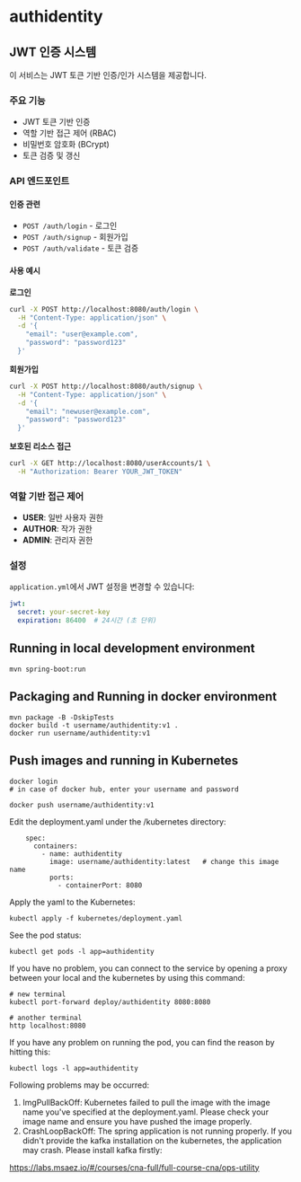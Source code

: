 # authidentity

## JWT 인증 시스템

이 서비스는 JWT 토큰 기반 인증/인가 시스템을 제공합니다.

### 주요 기능
- JWT 토큰 기반 인증
- 역할 기반 접근 제어 (RBAC)
- 비밀번호 암호화 (BCrypt)
- 토큰 검증 및 갱신

### API 엔드포인트

#### 인증 관련
- `POST /auth/login` - 로그인
- `POST /auth/signup` - 회원가입
- `POST /auth/validate` - 토큰 검증

#### 사용 예시

**로그인**
```bash
curl -X POST http://localhost:8080/auth/login \
  -H "Content-Type: application/json" \
  -d '{
    "email": "user@example.com",
    "password": "password123"
  }'
```

**회원가입**
```bash
curl -X POST http://localhost:8080/auth/signup \
  -H "Content-Type: application/json" \
  -d '{
    "email": "newuser@example.com",
    "password": "password123"
  }'
```

**보호된 리소스 접근**
```bash
curl -X GET http://localhost:8080/userAccounts/1 \
  -H "Authorization: Bearer YOUR_JWT_TOKEN"
```

### 역할 기반 접근 제어

- **USER**: 일반 사용자 권한
- **AUTHOR**: 작가 권한
- **ADMIN**: 관리자 권한

### 설정

`application.yml`에서 JWT 설정을 변경할 수 있습니다:

```yaml
jwt:
  secret: your-secret-key
  expiration: 86400  # 24시간 (초 단위)
```

## Running in local development environment

```
mvn spring-boot:run
```

## Packaging and Running in docker environment

```
mvn package -B -DskipTests
docker build -t username/authidentity:v1 .
docker run username/authidentity:v1
```

## Push images and running in Kubernetes

```
docker login 
# in case of docker hub, enter your username and password

docker push username/authidentity:v1
```

Edit the deployment.yaml under the /kubernetes directory:
```
    spec:
      containers:
        - name: authidentity
          image: username/authidentity:latest   # change this image name
          ports:
            - containerPort: 8080

```

Apply the yaml to the Kubernetes:
```
kubectl apply -f kubernetes/deployment.yaml
```

See the pod status:
```
kubectl get pods -l app=authidentity
```

If you have no problem, you can connect to the service by opening a proxy between your local and the kubernetes by using this command:
```
# new terminal
kubectl port-forward deploy/authidentity 8080:8080

# another terminal
http localhost:8080
```

If you have any problem on running the pod, you can find the reason by hitting this:
```
kubectl logs -l app=authidentity
```

Following problems may be occurred:

1. ImgPullBackOff:  Kubernetes failed to pull the image with the image name you've specified at the deployment.yaml. Please check your image name and ensure you have pushed the image properly.
1. CrashLoopBackOff: The spring application is not running properly. If you didn't provide the kafka installation on the kubernetes, the application may crash. Please install kafka firstly:

https://labs.msaez.io/#/courses/cna-full/full-course-cna/ops-utility

